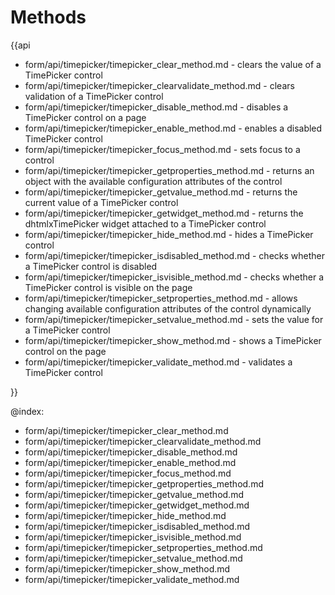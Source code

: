 Methods
==========

{{api

- form/api/timepicker/timepicker_clear_method.md - clears the value of a TimePicker control
- form/api/timepicker/timepicker_clearvalidate_method.md - clears validation of a TimePicker control
- form/api/timepicker/timepicker_disable_method.md - disables a TimePicker control on a page
- form/api/timepicker/timepicker_enable_method.md - enables a disabled TimePicker control
- form/api/timepicker/timepicker_focus_method.md - sets focus to a control
- form/api/timepicker/timepicker_getproperties_method.md - returns an object with the available configuration attributes of the control
- form/api/timepicker/timepicker_getvalue_method.md - returns the current value of a TimePicker control
- form/api/timepicker/timepicker_getwidget_method.md - returns the dhtmlxTimePicker widget attached to a TimePicker control
- form/api/timepicker/timepicker_hide_method.md - hides a TimePicker control
- form/api/timepicker/timepicker_isdisabled_method.md - checks whether a TimePicker control is disabled
- form/api/timepicker/timepicker_isvisible_method.md - checks whether a TimePicker control is visible on the page
- form/api/timepicker/timepicker_setproperties_method.md - allows changing available configuration attributes of the control dynamically
- form/api/timepicker/timepicker_setvalue_method.md - sets the value for a TimePicker control
- form/api/timepicker/timepicker_show_method.md - shows a TimePicker control on the page
- form/api/timepicker/timepicker_validate_method.md - validates a TimePicker control

}}
    
@index:
- form/api/timepicker/timepicker_clear_method.md
- form/api/timepicker/timepicker_clearvalidate_method.md
- form/api/timepicker/timepicker_disable_method.md
- form/api/timepicker/timepicker_enable_method.md
- form/api/timepicker/timepicker_focus_method.md
- form/api/timepicker/timepicker_getproperties_method.md
- form/api/timepicker/timepicker_getvalue_method.md
- form/api/timepicker/timepicker_getwidget_method.md
- form/api/timepicker/timepicker_hide_method.md
- form/api/timepicker/timepicker_isdisabled_method.md
- form/api/timepicker/timepicker_isvisible_method.md
- form/api/timepicker/timepicker_setproperties_method.md
- form/api/timepicker/timepicker_setvalue_method.md
- form/api/timepicker/timepicker_show_method.md
- form/api/timepicker/timepicker_validate_method.md
